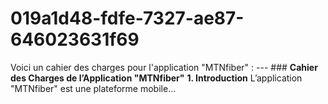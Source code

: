 # 019a1d48-fdfe-7327-ae87-646023631f69
Voici un cahier des charges pour l'application "MTNfiber" :  ---  ### **Cahier des Charges de l’Application "MTNfiber"**  **1. Introduction**  L’application "MTNfiber" est une plateforme mobile...
